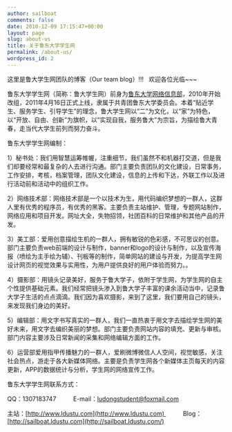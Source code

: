 ```yaml
---
author: sailboat
comments: false
date: 2010-12-09 17:15:47+00:00
layout: page
slug: about-us
title: 关于鲁东大学学生网
permalink: /about-us/
wordpress_id: 2
---
```


这里是鲁大学生网团队的博客（Our team blog）!!!   欢迎各位光临~~~

鲁东大学学生网（简称：鲁大学生网）前身为<a href="http://baike.baidu.com/view/3919418.htm">鲁东大学网络信息部</a>，2010年开始改组，2011年4月16日正式上线，隶属于共青团鲁东大学委员会。本着“贴近学生、服务学生、引导学生”的理念，鲁大学生网以“二”为文化，以“家”为特色，以“开放、自由、创新”为旗帜，以“实现自我，服务鲁大”为宗旨，为描绘鲁大青春，走当代大学生前列而努力奋斗。

鲁东大学学生网编制：

1）秘书处：我们用智慧运筹帷幄，注重细节，我们虽然不和机器打交道，但是我们却要经常和最复杂的人去进行沟通。部门主要负责团队的文化建设，日常事务，工作安排，考核，档案管理，团队文化建设，信息的上传和下达，外联工作以及进行活动前和活动中的组织工作。

2）网络技术部：网络技术部是一个以技术为生，用代码编织梦想的一群人，这群人里有优秀的程序员，有优秀的黑客。主要负责主站维护、管理，专题网站制作，网络应用和项目开发。网址大全，失物招领，社团百科的日常维护和其他产品的开发。

3）美工部：爱用创意描绘生机的一群人，拥有敏锐的色彩感，不可思议的创意。部门主要负责web前端的设计与制作，banner和logo的设计与制作，以及宣传海报（喷绘为主手绘为辅）、刊板等的制作，简单网站的建设与开发，为提高学生网设计网页的视觉效果与实用性，为用户提供良好的用户体验而努力。。

4）摄影部：用镜头记录美好，服务于鲁大学子，依附于学生网，为学生网的自主个性提供基础元素。我们经常把镜头渗入到鲁大学子丰富的课余活动当中，记录鲁大学子生活的点点滴滴。我们因为喜欢摄影，来到了这里，我们要用自己的镜头，来发现我们身边的美好。

5）编辑部：用文字书写真实的一群人，我们一直热衷于用文字去描绘学生网的美好未来，用文字去编织美丽的梦想。部门主要负责网站内容的填充、更新与审核。部门内容主要涉及日常新闻的采集和网络编辑方面的工作。

6）运营部爱用指甲传播魅力的一群人，爱刷微博微信人人空间，视觉敏感，关注社会热点，游走于各大新媒体网络。主要是负责学生网各个新媒体主页每天的内容更新，APP的数据统计与分析，学生网的网络宣传工作。

鲁东大学学生网联系方式：

QQ：1307183747          E-mail：ludongstudent@foxmail.com

主站：[http://www.ldustu.com](http://www.ldustu.com)           Blog：[http://sailboat.ldustu.com](http://sailboat.ldustu.com/)
